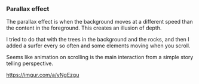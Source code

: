 ### Parallax effect

The parallax effect is when the background moves at a different speed than the content in the foreground. This creates an illusion of depth.

I tried to do that with the trees in the background and the rocks, and then I added a surfer every so often and some elements moving when you scroll.

Seems like animation on scrolling is the main interaction from a simple story telling perspective.

https://imgur.com/a/yNgEzgu
